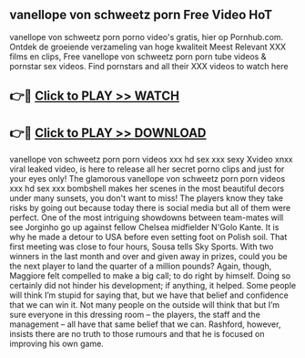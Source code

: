 ## vanellope von schweetz porn Free Video HoT 

vanellope von schweetz porn porno video's gratis, hier op Pornhub.com. Ontdek de groeiende verzameling van hoge kwaliteit Meest Relevant XXX films en clips,
Free vanellope von schweetz porn porn tube videos & pornstar sex videos. Find pornstars and all their XXX videos to watch here


## 👉🔴 [Click to PLAY >> WATCH](http://us.freeplayer.one?title=vanellope_von_schweetz_porn&ref=16D)

## 👉🔴 [Click to PLAY >> DOWNLOAD](http://us.freeplayer.one?title=vanellope_von_schweetz_porn&ref=16D)


vanellope von schweetz porn porn videos xxx hd sex xxx sexy Xvideo xnxx viral leaked video, is here to release all her secret porno clips and just for your eyes only! The glamorous vanellope von schweetz porn porn videos xxx hd sex xxx bombshell makes her scenes in the most beautiful decors under many sunsets, you don't want to miss! The players know they take risks by going out because today there is social media but all of them were perfect. One of the most intriguing showdowns between team-mates will see Jorginho go up against fellow Chelsea midfielder N'Golo Kante. It is why he made a detour to USA before even setting foot on Polish soil. That first meeting was close to four hours, Sousa tells Sky Sports. With two winners in the last month and over and given away in prizes, could you be the next player to land the quarter of a million pounds? Again, though, Maggiore felt compelled to make a big call; to do right by himself. Doing so certainly did not hinder his development; if anything, it helped. Some people will think I’m stupid for saying that, but we have that belief and confidence that we can win it. Not many people on the outside will think that but I’m sure everyone in this dressing room – the players, the staff and the management – all have that same belief that we can. Rashford, however, insists there are no truth to those rumours and that he is focused on improving his own game.